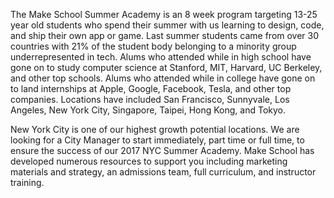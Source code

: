 The Make School Summer Academy is an 8 week program targeting 13-25 year old students who spend their summer with us learning to design, code, and ship their own app or game. Last summer students came from over 30 countries with 21% of the student body belonging to a minority group underrepresented in tech. Alums who attended while in high school have gone on to study computer science at Stanford, MIT, Harvard, UC Berkeley, and other top schools. Alums who attended while in college have gone on to land internships at Apple, Google, Facebook, Tesla, and other top companies. Locations have included San Francisco, Sunnyvale, Los Angeles, New York City, Singapore, Taipei, Hong Kong, and Tokyo. 

New York City is one of our highest growth potential locations. We are looking for a City Manager to start immediately, part time or full time, to ensure the success of our 2017 NYC Summer Academy. Make School has developed numerous resources to support you including marketing materials and strategy, an admissions team, full curriculum, and instructor training.